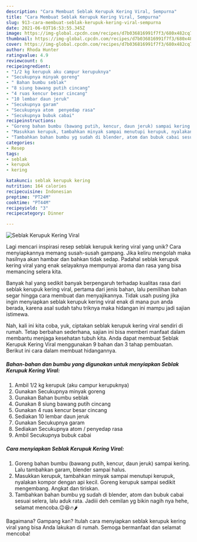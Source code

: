 ```yaml
---
description: "Cara Membuat Seblak Kerupuk Kering Viral, Sempurna"
title: "Cara Membuat Seblak Kerupuk Kering Viral, Sempurna"
slug: 913-cara-membuat-seblak-kerupuk-kering-viral-sempurna
date: 2021-06-03T16:53:55.345Z
image: https://img-global.cpcdn.com/recipes/d7b036816991f7f3/680x482cq70/seblak-kerupuk-kering-viral-foto-resep-utama.jpg
thumbnail: https://img-global.cpcdn.com/recipes/d7b036816991f7f3/680x482cq70/seblak-kerupuk-kering-viral-foto-resep-utama.jpg
cover: https://img-global.cpcdn.com/recipes/d7b036816991f7f3/680x482cq70/seblak-kerupuk-kering-viral-foto-resep-utama.jpg
author: Rhoda Hunter
ratingvalue: 4.9
reviewcount: 6
recipeingredient:
- "1/2 kg kerupuk aku campur kerupuknya"
- "Secukupnya minyak goreng"
- " Bahan bumbu seblak"
- "8 siung bawang putih cincang"
- "4 ruas kencur besar cincang"
- "10 lembar daun jeruk"
- "Secukupnya garam"
- "Secukupnya atom  penyedap rasa"
- "Secukupnya bubuk cabai"
recipeinstructions:
- "Goreng bahan bumbu (bawang putih, kencur, daun jeruk) sampai kering. Lalu tambahkan garam, blender sampai halus."
- "Masukkan kerupuk, tambahkan minyak sampai menutupi kerupuk, nyalakan kompor dengan api kecil. Goreng kerupuk sampai sedikit mengembang. Angkat dan tiriskan."
- "Tambahkan bahan bumbu yg sudah di blender, atom dan bubuk cabai sesuai selera, lalu aduk rata. Jadiii deh cemilan yg bikin nagih nya hehe, selamat mencoba.😉😆🔥🌶"
categories:
- Resep
tags:
- seblak
- kerupuk
- kering

katakunci: seblak kerupuk kering 
nutrition: 164 calories
recipecuisine: Indonesian
preptime: "PT24M"
cooktime: "PT44M"
recipeyield: "3"
recipecategory: Dinner

---
```



![Seblak Kerupuk Kering Viral](https://img-global.cpcdn.com/recipes/d7b036816991f7f3/680x482cq70/seblak-kerupuk-kering-viral-foto-resep-utama.jpg)

Lagi mencari inspirasi resep seblak kerupuk kering viral yang unik? Cara menyiapkannya memang susah-susah gampang. Jika keliru mengolah maka hasilnya akan hambar dan bahkan tidak sedap. Padahal seblak kerupuk kering viral yang enak selayaknya mempunyai aroma dan rasa yang bisa memancing selera kita.



Banyak hal yang sedikit banyak berpengaruh terhadap kualitas rasa dari seblak kerupuk kering viral, pertama dari jenis bahan, lalu pemilihan bahan segar hingga cara membuat dan menyajikannya. Tidak usah pusing jika ingin menyiapkan seblak kerupuk kering viral enak di mana pun anda berada, karena asal sudah tahu triknya maka hidangan ini mampu jadi sajian istimewa.


Nah, kali ini kita coba, yuk, ciptakan seblak kerupuk kering viral sendiri di rumah. Tetap berbahan sederhana, sajian ini bisa memberi manfaat dalam membantu menjaga kesehatan tubuh kita. Anda dapat membuat Seblak Kerupuk Kering Viral menggunakan 9 bahan dan 3 tahap pembuatan. Berikut ini cara dalam membuat hidangannya.

<!--inarticleads1-->

##### Bahan-bahan dan bumbu yang digunakan untuk menyiapkan Seblak Kerupuk Kering Viral:

1. Ambil 1/2 kg kerupuk (aku campur kerupuknya)
1. Gunakan Secukupnya minyak goreng
1. Gunakan  Bahan bumbu seblak
1. Gunakan 8 siung bawang putih cincang
1. Gunakan 4 ruas kencur besar cincang
1. Sediakan 10 lembar daun jeruk
1. Gunakan Secukupnya garam
1. Sediakan Secukupnya atom / penyedap rasa
1. Ambil Secukupnya bubuk cabai




<!--inarticleads2-->

##### Cara menyiapkan Seblak Kerupuk Kering Viral:

1. Goreng bahan bumbu (bawang putih, kencur, daun jeruk) sampai kering. Lalu tambahkan garam, blender sampai halus.
1. Masukkan kerupuk, tambahkan minyak sampai menutupi kerupuk, nyalakan kompor dengan api kecil. Goreng kerupuk sampai sedikit mengembang. Angkat dan tiriskan.
1. Tambahkan bahan bumbu yg sudah di blender, atom dan bubuk cabai sesuai selera, lalu aduk rata. Jadiii deh cemilan yg bikin nagih nya hehe, selamat mencoba.😉😆🔥🌶




Bagaimana? Gampang kan? Itulah cara menyiapkan seblak kerupuk kering viral yang bisa Anda lakukan di rumah. Semoga bermanfaat dan selamat mencoba!
